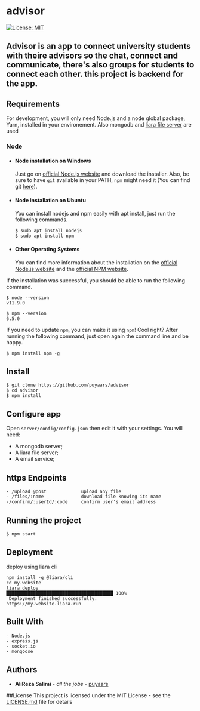 # advisor

[![License: MIT](https://img.shields.io/badge/License-MIT-yellow.svg)](https://github.com/puyaars/advisor/blob/master/LICENSE)

Advisor is an app to connect university students with theire advisors so the chat, connect and communicate, there's also groups for students to connect each other.
this project is backend for the app.
---
## Requirements

For development, you will only need Node.js and a node global package, Yarn, installed in your environement.
Also mongodb and [liara file server](https://liara.ir/) are used

### Node
- #### Node installation on Windows

  Just go on [official Node.js website](https://nodejs.org/) and download the installer.
Also, be sure to have `git` available in your PATH, `npm` might need it (You can find git [here](https://git-scm.com/)).

- #### Node installation on Ubuntu

  You can install nodejs and npm easily with apt install, just run the following commands.

      $ sudo apt install nodejs
      $ sudo apt install npm

- #### Other Operating Systems
  You can find more information about the installation on the [official Node.js website](https://nodejs.org/) and the [official NPM website](https://npmjs.org/).

If the installation was successful, you should be able to run the following command.

    $ node --version
    v11.9.0

    $ npm --version
    6.5.0

If you need to update `npm`, you can make it using `npm`! Cool right? After running the following command, just open again the command line and be happy.

    $ npm install npm -g

###
## Install

    $ git clone https://github.com/puyaars/advisor
    $ cd advisor
    $ npm install

## Configure app

Open `server/config/config.json` then edit it with your settings. You will need:

- A mongodb server;
- A liara file server;
- A email service;

## https Endpoints

    - /upload @post             upload any file
    - /files/:name              download file knowing its name
    -/confirm/:userId/:code     confirm user's email address

## Running the project

    $ npm start

## Deployment

deploy using liara cli

```
npm install -g @liara/cli
cd my-website
liara deploy
████████████████████████████████████████ 100%
 Deployment finished successfully. 
https://my-website.liara.run
```

## Built With

    - Node.js
    - express.js
    - socket.io
    - mongoose


## Authors

* **AliReza Salimi** - *all the jobs* - [puyaars](https://github.com/puyaars)

##License
This project is licensed under the MIT License - see the [LICENSE.md](https://github.com/puyaars/advisor/blob/master/LICENSE) file for details